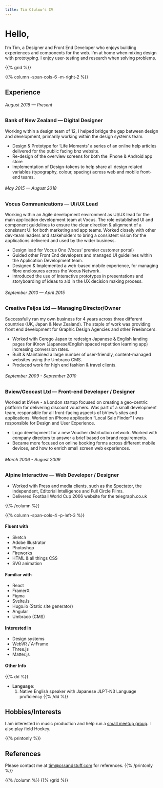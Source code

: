 ```yaml
---
title: Tim Clulow's CV
---
```


# Hello,

I’m Tim, a Designer and Front End Developer who enjoys building experiences and components for the web. I'm at home when mixing design with prototyping. I enjoy user-testing and research when solving problems.

{{% grid %}}

{{% column -span-cols-6 -m-right-2 %}}

## Experience

###### _August 2018 — Present_

### Bank of New Zealand — Digital Designer

Working within a design team of 12, I helped bridge the gap between design and development, primarily working within the design systems team.

- Design & Prototype for ‘Life Moments’ a series of an online help articles delivered for the public facing bnz website.
- Re-design of the overview screens for both the iPhone & Android app store
- Implementation of Design-tokens to help share all design related variables (typography, colour, spacing) across web and mobile front-end teams.

###### _May 2015 — August 2018_

### Vocus Communications — UI/UX Lead

Working within an Agile development environment as UI/UX lead for the main application development team at Vocus. The role established UI and component guidelines to ensure the clear direction & alignment of a consistent UI for both marketing and app teams. Worked closely with other dev-team leaders and stakeholders to bring a consistent vision for the applications delivered and used by the wider business.

- Design lead for Vocus One (Vocus’ premier customer portal)
- Guided other Front End developers and managed UI guidelines within the Application Development team.
- Designed & Implemented a web-based mobile experience, for managing fibre enclosures across the Vocus Network.
- Introduced the use of Interactive prototypes in presentations and storyboarding of ideas to aid in the UX decision making process.

###### _September 2010 — April 2015_

### Creative Feijoa Ltd — Managing Director/Owner

Successfully ran my own business for 4 years across three different countries (UK, Japan & New Zealand). The staple of work was providing front end development for Graphic Design Agencies and other Freelancers.

- Worked with Cerego Japan to redesign Japanese & English landing pages for iKnow (Japanese/English spaced repetition learning app) increasing conversion rates.
- Built & Maintained a large number of user-friendly, content-managed websites using the Umbraco CMS.
- Produced work for high end fashion & travel clients.

###### _September 2009 - September 2010_

### Bview/Geocast Ltd — Front-end Developer / Designer

Worked at bView - a London startup focused on creating a geo-centric platform for delivering discount vouchers. Was part of a small development team, responsible for all front-facing aspects of bView’s sites and applications.
Worked on iPhone application “Local Sale Finder” I was responsible for Design and User Experience.

- Logo development for a new Voucher distribution network. Worked with company directors to answer a brief based on brand requirements.
- Became more focused on online booking forms across different mobile devices, and how to enrich small screen web experiences.

###### _March 2006 - August 2009_

### Alpine Interactive — Web Developer / Designer

- Worked with Press and media clients, such as the Spectator, the Independent, Editorial Intelligence and Full Circle Films.
- Delivered Football World Cup 2006 website for the telegraph.co.uk

{{% /column %}}

{{% column -span-cols-4 -p-left-3 %}}

#### Fluent with

- Sketch
- Adobe Illustrator
- Photoshop
- Fireworks
- HTML & all things CSS
- SVG animation

#### Familiar with

- React
- FramerX
- Figma
- SvelteJs
- Hugo.io (Static site generator)
- Angular
- Umbraco (CMS)

#### Interested in

- Design systems
- WebVR / A-Frame
- Three.js
- Matter.js

#### Other Info

{{% dd %}}

- **Language:**
  1. Native English speaker with Japanese JLPT-N3 Language proficiency
     {{% /dd %}}

## Hobbies/Interests

I am interested in music production and help run a [small meetup group](https://www.meetup.com/Music-Production-Geeks/). I also play field Hockey.

{{% printonly %}}

## References

Please contact me at [tim@cssandstuff.com](mailto:tim@cssandstuff.com) for references.
{{% /printonly %}}

{{% /column %}}
{{% /grid %}}
